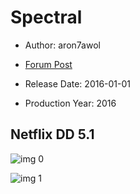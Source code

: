 # Spectral

* Author: aron7awol

* [Forum Post](https://www.avsforum.com/threads/bass-eq-for-filtered-movies.2995212/post-58440816)

* Release Date: 2016-01-01
* Production Year: 2016

## Netflix DD 5.1

![img 0](https://i.imgur.com/Xm2LKVI.jpg)

![img 1](https://i.imgur.com/iEJUhNJ.jpg)

